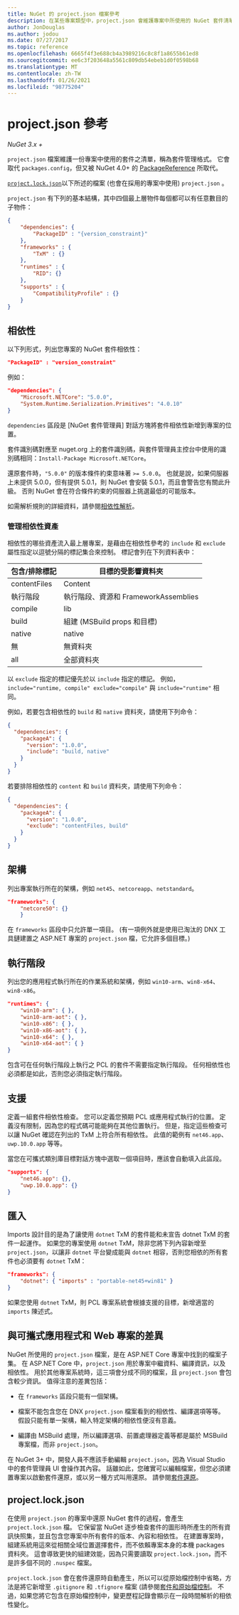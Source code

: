 ```yaml
---
title: NuGet 的 project.json 檔案參考
description: 在某些專案類型中，project.json 會維護專案中所使用的 NuGet 套件清單。
author: JonDouglas
ms.author: jodou
ms.date: 07/27/2017
ms.topic: reference
ms.openlocfilehash: 6665f4f3e688cb4a3989216c8c8f1a8655b61ed8
ms.sourcegitcommit: ee6c3f203648a5561c809db54ebeb1d0f0598b68
ms.translationtype: MT
ms.contentlocale: zh-TW
ms.lasthandoff: 01/26/2021
ms.locfileid: "98775204"
---
```

# <a name="projectjson-reference"></a>project.json 參考

*NuGet 3.x +*

`project.json` 檔案維護一份專案中使用的套件之清單，稱為套件管理格式。 它會取代 `packages.config`，但又被 NuGet 4.0+ 的 [PackageReference](../consume-packages/package-references-in-project-files.md) 所取代。

[`project.lock.json`](#projectlockjson)以下所述的檔案 (也會在採用的專案中使用) `project.json` 。

`project.json` 有下列的基本結構，其中四個最上層物件每個都可以有任意數目的子物件：

```json
{
    "dependencies": {
        "PackageID" : "{version_constraint}"
    },
    "frameworks" : {
        "TxM" : {}
    },
    "runtimes" : {
        "RID": {}
    },
    "supports" : {
        "CompatibilityProfile" : {}
    }
}
```

## <a name="dependencies"></a>相依性

以下列形式，列出您專案的 NuGet 套件相依性：

```json
"PackageID" : "version_constraint"
```

例如：

```json
"dependencies": {
    "Microsoft.NETCore": "5.0.0",
    "System.Runtime.Serialization.Primitives": "4.0.10"
}
```

`dependencies` 區段是 [NuGet 套件管理員] 對話方塊將套件相依性新增到專案的位置。

套件識別碼對應至 nuget.org 上的套件識別碼，與套件管理員主控台中使用的識別碼相同：`Install-Package Microsoft.NETCore`。

還原套件時，`"5.0.0"` 的版本條件約束意味著 `>= 5.0.0`。 也就是說，如果伺服器上未提供 5.0.0，但有提供 5.0.1，則 NuGet 會安裝 5.0.1，而且會警告您有關此升級。 否則 NuGet 會在符合條件約束的伺服器上挑選最低的可能版本。

如需解析規則的詳細資料，請參閱[相依性解析](../concepts/dependency-resolution.md)。

### <a name="managing-dependency-assets"></a>管理相依性資產

相依性的哪些資產流入最上層專案，是藉由在相依性參考的 `include` 和 `exclude` 屬性指定以逗號分隔的標記集合來控制。 標記會列在下列資料表中：

| 包含/排除標記 | 目標的受影響資料夾 |
| --- | --- |
| contentFiles | Content  |
| 執行階段 | 執行階段、資源和 FrameworkAssemblies  |
| compile | lib |
| build | 組建 (MSBuild props 和目標) |
| native | native |
| 無 | 無資料夾 |
| all | 全部資料夾 |

以 `exclude` 指定的標記優先於以 `include` 指定的標記。 例如，`include="runtime, compile" exclude="compile"` 與 `include="runtime"` 相同。

例如，若要包含相依性的 `build` 和 `native` 資料夾，請使用下列命令：

```json
{
  "dependencies": {
    "packageA": {
      "version": "1.0.0",
      "include": "build, native"
    }
  }
}
```

若要排除相依性的 `content` 和 `build` 資料夾，請使用下列命令：

```json
{
  "dependencies": {
    "packageA": {
      "version": "1.0.0",
      "exclude": "contentFiles, build"
    }
  }
}
```

## <a name="frameworks"></a>架構

列出專案執行所在的架構，例如 `net45`、`netcoreapp`、`netstandard`。

```json
"frameworks": {
    "netcore50": {}
    }
 ```

在 `frameworks` 區段中只允許單一項目。 (有一項例外就是使用已淘汰的 DNX 工具鏈建置之 ASP.NET 專案的 `project.json` 檔，它允許多個目標。)

## <a name="runtimes"></a>執行階段

列出您的應用程式執行所在的作業系統和架構，例如 `win10-arm`、`win8-x64`、`win8-x86`。

```json
"runtimes": {
    "win10-arm": { },
    "win10-arm-aot": { },
    "win10-x86": { },
    "win10-x86-aot": { },
    "win10-x64": { },
    "win10-x64-aot": { }
}
```

包含可在任何執行階段上執行之 PCL 的套件不需要指定執行階段。 任何相依性也必須都是如此，否則您必須指定執行階段。


## <a name="supports"></a>支援

定義一組套件相依性檢查。 您可以定義您預期 PCL 或應用程式執行的位置。 定義沒有限制，因為您的程式碼可能能夠在其他位置執行。 但是，指定這些檢查可以讓 NuGet 確認在列出的 TxM 上符合所有相依性。 此值的範例有 `net46.app`、`uwp.10.0.app` 等等。

當您在可攜式類別庫目標對話方塊中選取一個項目時，應該會自動填入此區段。

```json
"supports": {
    "net46.app": {},
    "uwp.10.0.app": {}
}
```

## <a name="imports"></a>匯入

Imports 設計目的是為了讓使用 `dotnet` TxM 的套件能和未宣告 dotnet TxM 的套件一起運作。 如果您的專案使用 `dotnet` TxM，除非您將下列內容新增至 `project.json`，以讓非 `dotnet` 平台變成能與 `dotnet` 相容，否則您相依的所有套件也必須要有 `dotnet` TxM：

```json
"frameworks": {
    "dotnet": { "imports" : "portable-net45+win81" }
}
```

如果您使用 `dotnet` TxM，則 PCL 專案系統會根據支援的目標，新增適當的 `imports` 陳述式。

## <a name="differences-from-portable-apps-and-web-projects"></a>與可攜式應用程式和 Web 專案的差異

NuGet 所使用的 `project.json` 檔案，是在 ASP.NET Core 專案中找到的檔案子集。 在 ASP.NET Core 中，`project.json` 用於專案中繼資料、編譯資訊，以及相依性。 用於其他專案系統時，這三項會分成不同的檔案，且 `project.json` 會包含較少資訊。 值得注意的差異包括：

- 在 `frameworks` 區段只能有一個架構。

- 檔案不能包含您在 DNX `project.json` 檔案看到的相依性、編譯選項等等。 假設只能有單一架構，輸入特定架構的相依性便沒有意義。

- 編譯由 MSBuild 處理，所以編譯選項、前置處理器定義等都是屬於 MSBuild 專案檔，而非 `project.json`。

在 NuGet 3+ 中，開發人員不應該手動編輯 `project.json`，因為 Visual Studio 中的套件管理員 UI 會操作其內容。 話雖如此，您確實可以編輯檔案，但您必須建置專案以啟動套件還原，或以另一種方式叫用還原。 請參閱[套件還原](../consume-packages/package-restore.md)。


## <a name="projectlockjson"></a>project.lock.json

在使用 `project.json` 的專案中還原 NuGet 套件的過程，會產生 `project.lock.json` 檔。 它保留當 NuGet 逐步檢查套件的圖形時所產生的所有資訊快照集，並且包含您專案中所有套件的版本、內容和相依性。 在建置專案時，組建系統用這來從相關全域位置選擇套件，而不依賴專案本身的本機 packages 資料夾。 這會導致更快的組建效能，因為只需要讀取 `project.lock.json`，而不是許多個不同的 `.nuspec` 檔案。

`project.lock.json` 會在套件還原時自動產生，所以可以從原始檔控制中省略，方法是將它新增至 `.gitignore` 和 `.tfignore` 檔案 (請參閱[套件和原始檔控制](../consume-packages/packages-and-source-control.md)。 不過，如果您將它包含在原始檔控制中，變更歷程記錄會顯示在一段時間解析的相依性變化。
